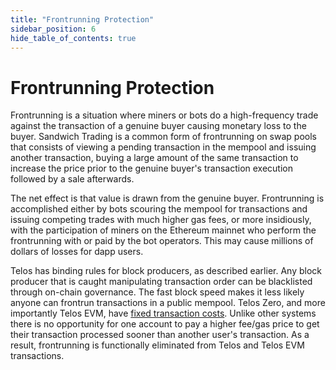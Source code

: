 ```yaml
---
title: "Frontrunning Protection"
sidebar_position: 6
hide_table_of_contents: true
---
```


# Frontrunning Protection

Frontrunning is a situation where miners or bots do a high-frequency trade against the transaction of a genuine buyer causing monetary loss to the buyer. Sandwich Trading is a common form of frontrunning on swap pools that consists of viewing a pending transaction in the mempool and issuing another transaction, buying a large amount of the same transaction to increase the price prior to the genuine buyer's transaction execution followed by a sale afterwards.

The net effect is that value is drawn from the genuine buyer. Frontrunning is accomplished either by bots scouring the mempool for transactions and issuing competing trades with much higher gas fees, or more insidiously, with the participation of miners on the Ethereum mainnet who perform the frontrunning with or paid by the bot operators. This may cause millions of dollars of losses for dapp users.

Telos has binding rules for block producers, as described earlier. Any block producer that is caught manipulating transaction order can be blacklisted through on-chain governance. The fast block speed makes it less likely anyone can frontrun transactions in a public mempool. Telos Zero, and more importantly Telos EVM, have [fixed transaction costs](../../evm/about/gas-fees.md). Unlike other systems there is no opportunity for one account to pay a higher fee/gas price to get their transaction processed sooner than another user's transaction. As a result, frontrunning is functionally eliminated from Telos and Telos EVM transactions.